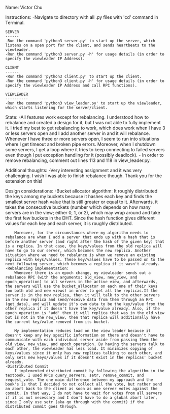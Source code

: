 Name: Victor Chu

Instructions:
	-Navigate to directory with all .py files with 'cd' command in Terminal.

	SERVER
	------
	-Run the command 'python3 server.py' to start up the server, which listens on a open port for the client, and sends heartbeats to the viewleader.
	-Run the command 'python3 server.py -h' for usage details (in order to specify the viewleader IP Address).

	CLIENT
	------
	-Run the command 'python3 client.py' to start up the client. 
	-Run the command 'python3 client.py -h' for usage details (in order to specify the viewleader IP Address and call RPC functions).

	VIEWLEADER
	----------
	-Run the command 'python3 view_leader.py' to start up the viewleader, which starts listening for the server/client.

State:
	-All features work except for rebalancing. I understood how to rebalance and created a design for it, but I was not able to fully implement it. I tried my best to get rebalancing to work, which does work when I have 3 or less servers open and I add another server in and it will rebalance. Whenever I have three or more servers open, I seem to run into situations where I get timeout and broken pipe errors. Moreover, when I shutdown some servers, I get a loop where it tries to keep connecting to failed servers even though I put exception handling for it (possibly deadlock). 
	- In order to remove rebalancing, comment out lines 113 and 118 in view_leader.py.

Additional thoughts:
	-Very interesting assignment and it was very challenging. I wish I was able to finish rebalance though. Thank you for the extension on this!

Design considerations:
	-Bucket allocator algorithm:
		It roughly distributed the keys among my buckets because it hashes each key and finds the smallest server hash value that is still greater or equal to it. Afterwards, it takes the consecutive buckets (number which depends on how many servers are in the view; either 0, 1, or 2), which may wrap around and take the first few buckets in the DHT. Since the hash function gives different values for each key and each server, it is roughly distributed. 

		Moreover, for the circumstances where my algorithm needs to rebalance are when I add a server that ends up with a hash that is before another server (and right after the hash of the given key) that is a replica. In that case, the keys/values from the old replica will have to go to our server, which becomes the new replica. Another situation where we need to rebalance is when we remove an existing replica with keys/values. These key/values have to be passed on to the next following server, which becomes a replica if it wasn't already.
	-Rebalancing implementation:
		Whenever there is an epoch change, my viewleader sends out a rebalance RPC (with the arguments: old_view, new_view, and epoch_operation) to all servers in the active view, and afterwards, the servers will use the bucket_allocator on each one of their keys (on both old and new views) in order to get all the replicas.If the server is in the new replica, then it will talk to the other servers in the new replica and send/receive data from them through an RPC (get_data), and will update it's own data to be the key/value from the other replica if it doesn't have the key/value already. Also, if the epoch_operation is 'add' then it will replica that was in the old_view but is not in the new_view, then that replica will additionally have the current key/value removed from its bucket.

		My implementation reduces load on the view leader because it doesn't keep any key specific information on there and doesn't have to communicate with each individual server aside from passing them the old_view, new_view, and epoch_operation. By having the servers talk to each other, the viewleader has less load. It minimizes copying of keys/values since it only has new_replicas talking to each other, and only sets new keys/values if it doesn't exist in the replicas' bucket already. 
	-Distributed Commit
		I implemented distributed commit by following the algorithm in the textbook. I used RPCs query_servers, setr, remove_commit, and request_vote. The one main difference between my approach and the book's is that I decided to not collect all the vote, but rather send an abort back to the client as soon as one server votes against the commit. In that way, I do not have to wait for votes from all servers if it is not necessary and I don't have to do a global abort later, since I only use setr (aka go through with the commit) if the distributed commit goes through.
